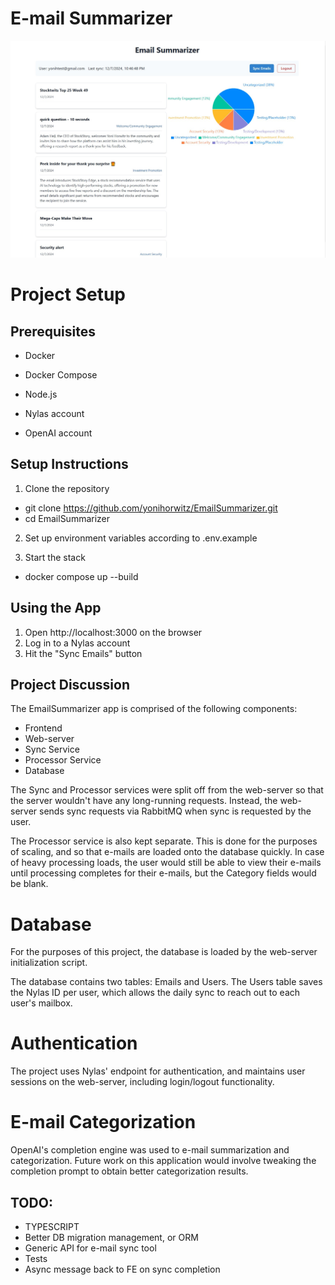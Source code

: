 # E-mail Summarizer

![Email Summarizer Screenshot](./email-summarizer-screenshot.jpg)

# Project Setup

## Prerequisites
- Docker
- Docker Compose
- Node.js

- Nylas account
- OpenAI account

## Setup Instructions

1. Clone the repository
- git clone https://github.com/yonihorwitz/EmailSummarizer.git
- cd EmailSummarizer

2. Set up environment variables according to .env.example

3. Start the stack
- docker compose up --build


## Using the App

1. Open http://localhost:3000 on the browser
2. Log in to a Nylas account
3. Hit the "Sync Emails" button


## Project Discussion

The EmailSummarizer app is comprised of the following components:
- Frontend
- Web-server
- Sync Service
- Processor Service
- Database

The Sync and Processor services were split off from the web-server so that the server wouldn't have any long-running requests. Instead, the web-server sends sync requests via RabbitMQ when sync is requested by the user.  

The Processor service is also kept separate.  This is done for the purposes of scaling, and so that e-mails are loaded onto the database quickly.  In case of heavy processing loads, the user would still be able to view their e-mails until processing completes for their e-mails, but the Category fields would be blank.

# Database

For the purposes of this project, the database is loaded by the web-server initialization script.

The database contains two tables:  Emails and Users.  The Users table saves the Nylas ID per user, which allows the daily sync to reach out to each user's mailbox.

# Authentication

The project uses Nylas' endpoint for authentication, and maintains user sessions on the web-server, including login/logout functionality.

# E-mail Categorization

OpenAI's completion engine was used to e-mail summarization and categorization.  Future work on this application would involve tweaking the completion prompt to obtain better categorization results.


## TODO:

- TYPESCRIPT
- Better DB migration management, or ORM
- Generic API for e-mail sync tool
- Tests
- Async message back to FE on sync completion